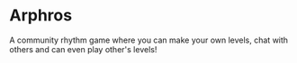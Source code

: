 # Arphros

A community rhythm game where you can make your own levels, chat with others and can even play other's levels!

